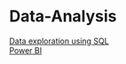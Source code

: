 # Data-Analysis

[Data exploration using SQL](https://github.com/Baishaki-sfdc/Spolify-Data-Analysis_SQL)</br>
[Power BI](https://github.com/Baishaki-sfdc/Bank-Loan-Analysis_Power-BI)
